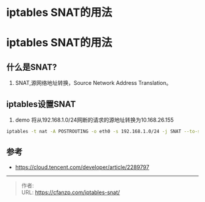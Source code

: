 # iptables SNAT的用法


<!--more-->
# iptables SNAT的用法
## 什么是SNAT?
1. SNAT,源网络地址转换，Source Network Address Translation。

## iptables设置SNAT
1. demo 将从192.168.1.0/24网断的请求的源地址转换为10.168.26.155
```bash
iptables -t nat -A POSTROUTING -o eth0 -s 192.168.1.0/24 -j SNAT --to-source 10.168.26.155
```


## 参考
- https://cloud.tencent.com/developer/article/2289797


---

> 作者:   
> URL: https://cfanzp.com/iptables-snat/  

